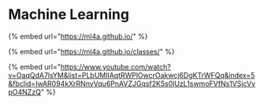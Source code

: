 # Machine Learning

{% embed url="https://ml4a.github.io/" %}

{% embed url="https://ml4a.github.io/classes/" %}

{% embed url="https://www.youtube.com/watch?v=OaqQdA7lsYM&list=PLbUMlIAqtRWPlOwcrOakwcj6DgKTrWFQq&index=5&fbclid=IwAR094kXrRNnvVqu6PnAVZJGqsf2K5s0lUzL1swmoFVfNs1VSjcVvpO4NZzQ" %}



